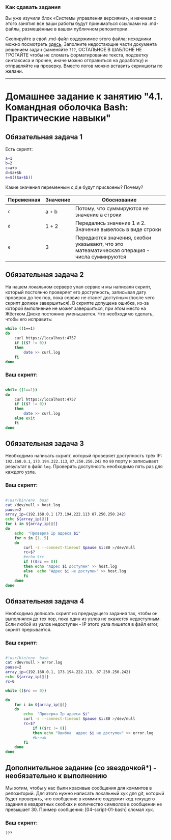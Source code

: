 ### Как сдавать задания

Вы уже изучили блок «Системы управления версиями», и начиная с этого занятия все ваши работы будут приниматься ссылками на .md-файлы, размещённые в вашем публичном репозитории.

Скопируйте в свой .md-файл содержимое этого файла; исходники можно посмотреть [здесь](https://raw.githubusercontent.com/netology-code/sysadm-homeworks/devsys10/04-script-01-bash/README.md). Заполните недостающие части документа решением задач (заменяйте `???`, ОСТАЛЬНОЕ В ШАБЛОНЕ НЕ ТРОГАЙТЕ чтобы не сломать форматирование текста, подсветку синтаксиса и прочее, иначе можно отправиться на доработку) и отправляйте на проверку. Вместо логов можно вставить скриншоты по желани.

---


# Домашнее задание к занятию "4.1. Командная оболочка Bash: Практические навыки"

## Обязательная задача 1

Есть скрипт:
```bash
a=1
b=2
c=a+b
d=$a+$b
e=$(($a+$b))
```

Какие значения переменным c,d,e будут присвоены? Почему?

| Переменная  | Значение | Обоснование |
| ------------- | ------------- | ------------- |
| `c`  | a + b | Потому, что суммируются не значение а cтроки |
| `d`  | 1 + 2 | Передались значение 1 и 2. Значение вывелось в виде строки |
| `e`  | 3 | Передаются значения, скобки указывают, что это матеаматическая операция - числа суммируются |


## Обязательная задача 2
На нашем локальном сервере упал сервис и мы написали скрипт, который постоянно проверяет его доступность, записывая дату проверок до тех пор, пока сервис не станет доступным (после чего скрипт должен завершиться). В скрипте допущена ошибка, из-за которой выполнение не может завершиться, при этом место на Жёстком Диске постоянно уменьшается. Что необходимо сделать, чтобы его исправить:
```bash
while ((1==1)
do
	curl https://localhost:4757
	if (($? != 0))
	then
		date >> curl.log
	fi
done
```

### Ваш скрипт:
```bash

while ((1==1))
do
	curl https://localhost:4757
	if (($? != 0))
	then
		date >> curl.log
	else exit
	fi
done

```

## Обязательная задача 3
Необходимо написать скрипт, который проверяет доступность трёх IP: `192.168.0.1`, `173.194.222.113`, `87.250.250.242` по `80` порту и записывает результат в файл `log`. Проверять доступность необходимо пять раз для каждого узла.

### Ваш скрипт:
```bash

#!usr/bin/env  bash
cat /dev/null > host.log
pause=2
array_ip=(192.168.0.1 173.194.222.113 87.250.250.242)
echo ${array_ip[@]}
for i in ${array_ip[@]}  
do 
	echo  "Проверка Ip адреса $i"
	for n in {1..5}
	do 	
		curl -s --connect-timeout $pause $i:80 >/dev/null
		rc=$?
		#echo $rc		
		if (($rc == 0))
		then echo "Адрес $i доступен" >> host.log
		else  echo "Адрес $i не доступен" >> host.log
		fi
	done
done

```

## Обязательная задача 4
Необходимо дописать скрипт из предыдущего задания так, чтобы он выполнялся до тех пор, пока один из узлов не окажется недоступным. Если любой из узлов недоступен - IP этого узла пишется в файл error, скрипт прерывается.

### Ваш скрипт:
```bash

#!usr/bin/env  bash
cat /dev/null > error.log
pause=2
array_ip=(192.168.0.1, 173.194.222.113, 87.250.250.242)
echo ${array_ip[@]}
rc=0

while (($rc == 0)) 

do
	for i in ${array_ip[@]}  
	do 
		echo  "Проверка Ip адреса $i"
		curl -s --connect-timeout $pause $i:80 >/dev/null
		rc=$?
			if (($rc != 0))
			then echo "Ошибка  адрес $i не доступен" >> error.log
			#break
		fi
	done
done
```

## Дополнительное задание (со звездочкой*) - необязательно к выполнению

Мы хотим, чтобы у нас были красивые сообщения для коммитов в репозиторий. Для этого нужно написать локальный хук для git, который будет проверять, что сообщение в коммите содержит код текущего задания в квадратных скобках и количество символов в сообщении не превышает 30. Пример сообщения: \[04-script-01-bash\] сломал хук.

### Ваш скрипт:
```bash
???
```
